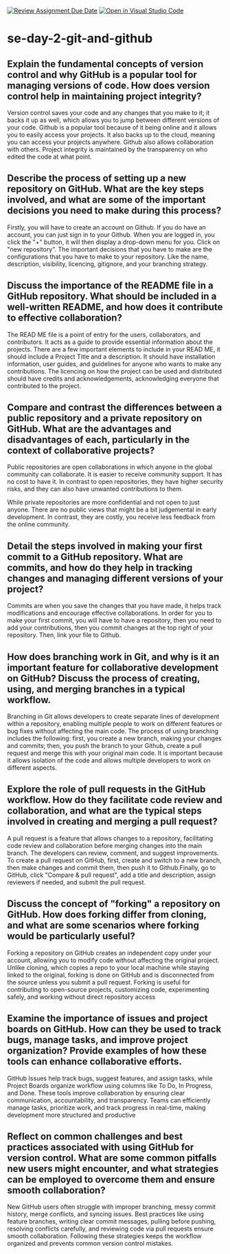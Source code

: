 [![Review Assignment Due Date](https://classroom.github.com/assets/deadline-readme-button-22041afd0340ce965d47ae6ef1cefeee28c7c493a6346c4f15d667ab976d596c.svg)](https://classroom.github.com/a/8wgCKhpZ)
[![Open in Visual Studio Code](https://classroom.github.com/assets/open-in-vscode-2e0aaae1b6195c2367325f4f02e2d04e9abb55f0b24a779b69b11b9e10269abc.svg)](https://classroom.github.com/online_ide?assignment_repo_id=18439789&assignment_repo_type=AssignmentRepo)
# se-day-2-git-and-github
## Explain the fundamental concepts of version control and why GitHub is a popular tool for managing versions of code. How does version control help in maintaining project integrity?
Version control saves your code and any changes that you make to it; it backs it up as well, which allows you to jump between different versions of your code. Github is a popular tool because of it being online and it allows you to easily access your projects. It also backs up to the cloud, meaning you can access your projects anywhere. Github also allows collaboration with others. Project integrity is maintained by the transparency on who edited the code at what point.

## Describe the process of setting up a new repository on GitHub. What are the key steps involved, and what are some of the important decisions you need to make during this process?
Firstly, you will have to create an account on Github. If you do have an account, you can just sign in to your Github. When you are logged in, you click the  "+" button, it will then display a drop-down menu for you. Click on "new repository". The important decisions that you have to make are the configurations that you have to make to your repository. Like the name, description, visibility, licencing, gitignore, and your branching strategy. 

## Discuss the importance of the README file in a GitHub repository. What should be included in a well-written README, and how does it contribute to effective collaboration?
The READ ME file is a point of entry for the users, collaborators, and contributors. It acts as a guide to provide essential information about the projects. There are a few important elements to include in your READ ME, it should include a Project Title and a description. It should have installation information, user guides, and guidelines for anyone who wants to make any contributions. The licencing on how the project can be used and distributed should have credits and acknowledgements, acknowledging everyone that contributed to the project.

## Compare and contrast the differences between a public repository and a private repository on GitHub. What are the advantages and disadvantages of each, particularly in the context of collaborative projects?
Public repositories are open collaborations in which anyone in the global community can collaborate. It is easier to receive community support. It has no cost to have it. In contrast to open repositories, they have higher security risks, and they can also have unwanted contributions to them.

While private repositories are more confidential and not open to just anyone. There are no public views that might be a bit judgemental in early development. In contrast, they are costly, you receive less feedback from the online community.

## Detail the steps involved in making your first commit to a GitHub repository. What are commits, and how do they help in tracking changes and managing different versions of your project?
Commits are when you save the changes that you have made, it helps track modifications and encourage effective collaborations. In order for you to make your first commit, you will have to have a repository, then you need to add your contributions, then you commit changes at the top right of your repository. Then, link your file to Github.

## How does branching work in Git, and why is it an important feature for collaborative development on GitHub? Discuss the process of creating, using, and merging branches in a typical workflow.
Branching in Git allows developers to create separate lines of development within a repository, enabling multiple people to work on different features or bug fixes without affecting the main code. The process of using branching includes the following: first, you create a new branch, making your changes and commits; then, you push the branch to your Github, create a pull request and merge this with your original main code. It is important because it allows isolation of the code and allows multiple developers to work on different aspects.

## Explore the role of pull requests in the GitHub workflow. How do they facilitate code review and collaboration, and what are the typical steps involved in creating and merging a pull request?
A pull request is a feature that allows changes to a repository, facilitating code review and collaboration before merging changes into the main branch. The developers can review, comment, and suggest improvements. To create a pull request on GitHub, first, create and switch to a new branch, then make changes and commit them, then push it to Github.Finally, go to GitHub, click "Compare & pull request", add a title and description, assign reviewers if needed, and submit the pull request.

## Discuss the concept of "forking" a repository on GitHub. How does forking differ from cloning, and what are some scenarios where forking would be particularly useful?
Forking a repository on GitHub creates an independent copy under your account, allowing you to modify code without affecting the original project. Unlike cloning, which copies a repo to your local machine while staying linked to the original, forking is done on GitHub and is disconnected from the source unless you submit a pull request. Forking is useful for contributing to open-source projects, customizing code, experimenting safely, and working without direct repository access

## Examine the importance of issues and project boards on GitHub. How can they be used to track bugs, manage tasks, and improve project organization? Provide examples of how these tools can enhance collaborative efforts.
GitHub Issues help track bugs, suggest features, and assign tasks, while Project Boards organize workflow using columns like To Do, In Progress, and Done. These tools improve collaboration by ensuring clear communication, accountability, and transparency. Teams can efficiently manage tasks, prioritize work, and track progress in real-time, making development more structured and productive

## Reflect on common challenges and best practices associated with using GitHub for version control. What are some common pitfalls new users might encounter, and what strategies can be employed to overcome them and ensure smooth collaboration?
New GitHub users often struggle with improper branching, messy commit history, merge conflicts, and syncing issues. Best practices like using feature branches, writing clear commit messages, pulling before pushing, resolving conflicts carefully, and reviewing code via pull requests ensure smooth collaboration. Following these strategies keeps the workflow organized and prevents common version control mistakes.
